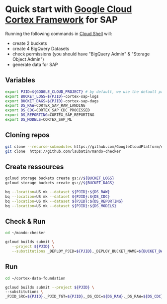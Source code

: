 # Quick start with [Google Cloud Cortex Framework](https://github.com/GoogleCloudPlatform/cortex-data-foundation) for SAP


Running the following commands in [Cloud Shell](https://cloud.google.com/shell) will:
- create 2 buckets
- create 4 BigQuery Datasets
- check permissions (you should have "BigQuery Admin" & "Storage Object Admin")
- generate data for SAP

## Variables

```sh
export PJID=${GOOGLE_CLOUD_PROJECT} # by default, we use the default project environment variable
export BUCKET_LOGS=${PJID}-cortex-sap-logs
export BUCKET_DAGS=${PJID}-cortex-sap-dags
export DS_RAW=CORTEX_SAP_RAW_LANDING
export DS_CDC=CORTEX_SAP_CDC_PROCESSED
export DS_REPORTING=CORTEX_SAP_REPORTING
export DS_MODELS=CORTEX_SAP_ML
```

## Cloning repos

```sh
git clone --recurse-submodules https://github.com/GoogleCloudPlatform/cortex-data-foundation
git clone  https://github.com/lsubatin/mando-checker
```

## Create ressources

```sh
gcloud storage buckets create gs://${BUCKET_LOGS}
gcloud storage buckets create gs://${BUCKET_DAGS}

bq --location=US mk --dataset ${PJID}:${DS_RAW}
bq --location=US mk --dataset ${PJID}:${DS_CDC}
bq --location=US mk --dataset ${PJID}:${DS_REPORTING}
bq --location=US mk --dataset ${PJID}:${DS_MODELS}
```


## Check & Run

```sh
cd ~/mando-checker

gcloud builds submit \
   --project ${PJID} \
   --substitutions _DEPLOY_PJID=${PJID},_DEPLOY_BUCKET_NAME=${BUCKET_DAGS},_LOG_BUCKET_NAME=${BUCKET_LOGS} .
```

## Run

```sh
cd ~/cortex-data-foundation

gcloud builds submit --project ${PJID} \
--substitutions \
_PJID_SRC=${PJID},_PJID_TGT=${PJID},_DS_CDC=${DS_RAW},_DS_RAW=${DS_CDC},_DS_REPORTING=${DS_REPORTING},_DS_MODELS=${DS_MODELS},_GCS_BUCKET=${BUCKET_LOGS},_TGT_BUCKET=${BUCKET_DAGS},_TEST_DATA=true,_DEPLOY_CDC=true,_GEN_EXT=true,_DEPLOY_SAP=true,_DEPLOY_SFDC=false
```


